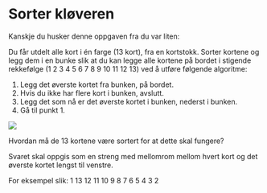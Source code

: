# Sorter kløveren
Kanskje du husker denne oppgaven fra du var liten:

Du får utdelt alle kort i én farge (13 kort), fra en kortstokk.
Sorter kortene og legg dem i en bunke slik at du kan legge alle kortene på bordet i stigende rekkefølge (1 2 3 4 5 6 7 8 9 10 11 12 13) ved å utføre følgende algoritme:

1. Legg det øverste kortet fra bunken, på bordet.
2. Hvis du ikke har flere kort i bunken, avslutt.
3. Legg det som nå er det øverste kortet i bunken, nederst i bunken.
4. Gå til punkt 1.



![](http://157161691.r.lightningbase-cdn.com/wp-content/uploads/2013/04/RFlush-club1.jpg)


Hvordan må de 13 kortene være sortert for at dette skal fungere?

Svaret skal oppgis som en streng med mellomrom mellom hvert kort og det øverste kortet lengst til venstre.



For eksempel slik:
	1 13 12 11 10 9 8 7 6 5 4 3 2
